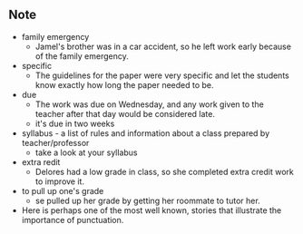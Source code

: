 ## Note
- family emergency
	- Jamel's brother was in a car accident, so he left work early because of the family emergency.
- specific
	- The guidelines  for the paper were very specific and let the students know exactly how long the paper needed to be.
- due
	- The work was due on Wednesday, and any work given to the teacher after that day would be considered late.
	- it's due in two weeks
- syllabus - a list of rules and information about a class prepared by teacher/professor
	- take a look at your syllabus
- extra redit
	- Delores had a low grade in class, so she completed extra credit work to improve it.
- to pull up one's grade
	- se pulled up her grade by getting her roommate to tutor her.
- Here is perhaps one of the most well known, stories that illustrate the importance of punctuation.
